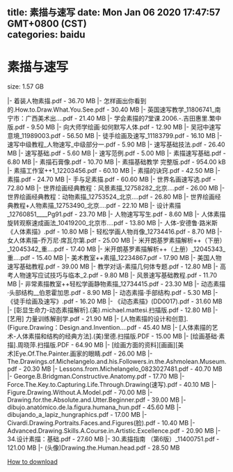 
title: 素描与速写
date: Mon Jan 06 2020 17:47:57 GMT+0800 (CST)    
categories: baidu
---

# 素描与速写
size: 1.57 GB
 
 
|- 着装人物素描.pdf - 36.70 MB
|- 怎样画出你看到的.How.to.Draw.What.You.See.pdf - 30.40 MB
|- 英国速写教学_11806741_南宁市：广西美术出....pdf - 21.40 MB
|- 学会素描的7堂课.2006.-.吉田惠里.繁中版.pdf - 9.50 MB
|- 向大师学绘画·如何默写人体.pdf - 12.90 MB
|- 吴冠中速写意境_11989003.pdf - 56.50 MB
|- 徒手绘画及速写_11183799.pdf - 16.10 MB
|- 速写中级教程_人物速写_中级部分一.pdf - 5.90 MB
|- 速写基础技法.pdf - 26.40 MB
|- 速写基础.pdf - 5.60 MB
|- 速写范例.pdf - 5.00 MB
|- 素描速写基础.pdf - 6.80 MB
|- 素描石膏像.pdf - 10.70 MB
|- 素描基础教学 完整版.pdf - 954.00 kB
|- 素描工作室++1_12203456.pdf - 60.10 MB
|- 素描的诀窍.pdf - 42.50 MB
|- 素描.pdf - 24.70 MB
|- 手与足素描.pdf - 60.60 MB
|- 世界名画速写选.pdf - 72.80 MB
|- 世界绘画经典教程：风景素描_12758282_北京....pdf - 26.00 MB
|- 世界绘画经典教程：动物素描_12753524_北京....pdf - 26.80 MB
|- 世界绘画经典教程+人物素描_12753490_北京....pdf - 22.10 MB
|- 设计素描_12760851____Pg91.pdf - 23.70 MB
|- 人物速写写生.pdf - 8.60 MB
|- 人体素描旋转观察速成画法_10419200_北京市....pdf - 13.80 MB
|- 人体-安德鲁·路米斯《人体素描》.pdf - 10.80 MB
|- 轻松学画人物肖像_12734416.pdf - 8.70 MB
|- 女人体素描-乔万尼·席瓦尔第.pdf - 25.00 MB
|- 米开朗基罗素描解析++（下册）_12045342_重....pdf - 17.40 MB
|- 米开朗基罗素描解析++（上册）_12045343_重....pdf - 15.40 MB
|- 美术教室++素描_12234867.pdf - 17.90 MB
|- 美国人物速写基础教程.pdf - 39.00 MB
|- 教学对话-素描几何体专题.pdf - 12.80 MB
|- 高考人物速写应试技巧与临本_2.pdf - 9.80 MB
|- 风景速写基础教程.pdf - 11.70 MB
|- 非常素描教室++轻松学画静物素描_12734415.pdf - 23.30 MB
|- 动态素描·头部结构__伯恩霍加思.pdf - 8.90 MB
|- 动态素描·手部结构.pdf - 5.30 MB
|- 《徒手绘画及速写》.pdf - 16.20 MB
|- 《动态素描》(DD0017).pdf - 31.60 MB
|- [彰显生命力-动态素描解析].(美).michael.mattesi.扫描版.pdf - 12.80 MB
|- [艺用] 力量训练解剖学.pdf - 21.90 MB
|- [人物素描的设计和创意].(Figure.Drawing：Design.and.Invention....pdf - 45.40 MB
|- [人体素描的艺术-人体素描和结构的经典方法].(美)里德.扫描版.PDF - 15.00 MB
|- [绘画基础·素描].周晓萍.扫描版.PDF - 64.90 MB
|- [绘画方面的资料][画画][美术]Eye.Of.The.Painter.画家的眼睛.pdf - 26.00 MB
|- The.Drawings.of.Michelangelo.and.his.Followers.in.the.Ashmolean.Museum.pdf - 20.30 MB
|- Lessons.from.Michelangelo_0823027481.pdf - 40.70 MB
|- George.B.Bridgman.Constructive.Anatomy.pdf - 17.70 MB
|- Force.The.Key.to.Capturing.Life.Through.Drawing(速写).pdf - 40.10 MB
|- Figure.Drawing.Without.A.Model.pdf - 70.00 MB
|- Drawing.for.the.Absolute.and.Utter.Beginner.pdf - 39.00 MB
|- dibujo.anatómico.de.la.figura.humana_hun.pdf - 45.60 MB
|- dibujando_a_lapiz_hungraphics.pdf - 17.00 MB
|- Civardi.Drawing.Portraits.Faces.and.Figures(脸).pdf - 10.40 MB
|- Advanced.Drawing.Skills.A.Course.in.Artistic.Excellence.pdf - 20.90 MB
|- 34.设计素描：基础.pdf - 27.60 MB
|- 30.素描指南  （第6版）_11400751.pdf - 121.00 MB
|- (头像)Drawing.the.Human.head.pdf - 28.50 MB

[How to download](https://bpcam.bemobtrk.com/go/2ceec3aa-1ca2-46d6-b9ff-aaa5c184517c?jno=3400)